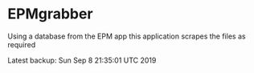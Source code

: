 # EPMgrabber
Using a database from the EPM app this application scrapes the files as required


Latest backup: Sun Sep 8 21:35:01 UTC 2019
